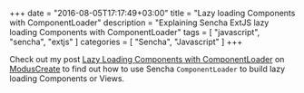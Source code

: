 +++
date = "2016-08-05T17:17:49+03:00"
title = "Lazy loading Components with ComponentLoader"
description = "Explaining Sencha ExtJS lazy loading Components with ComponentLoader"
tags = [
    "javascript",
    "sencha",
    "extjs"
]
categories = [
    "Sencha",
    "Javascript"
]
+++

Check out my post <a href="http://moduscreate.com/lazy-loading-components-with-componentloader/" target="_blank">Lazy Loading Components with ComponentLoader</a> on <a href="http://moduscreate.com" target="_blank">ModusCreate</a> to find out how to use Sencha `ComponentLoader` to build lazy loading Components or Views.
<!--more-->

